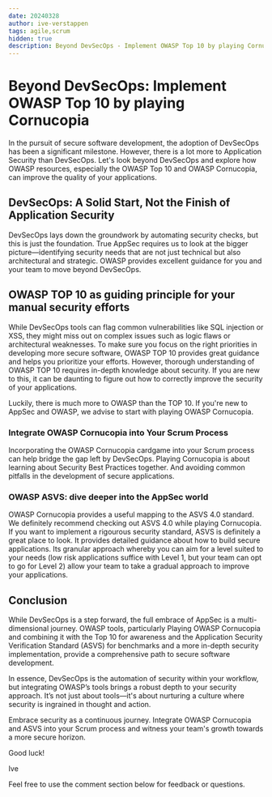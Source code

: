```yaml
---
date: 20240328
author: ive-verstappen
tags: agile,scrum
hidden: true
description: Beyond DevSecOps - Implement OWASP Top 10 by playing Cornucopia
---
```

# Beyond DevSecOps: Implement OWASP Top 10 by playing Cornucopia

In the pursuit of secure software development, the adoption of DevSecOps has been a significant milestone. However, there is a lot more to Application Security than DevSecOps. Let's look beyond DevSecOps and explore how OWASP resources, especially the OWASP Top 10 and OWASP Cornucopia, can improve the quality of your applications.

## DevSecOps: A Solid Start, Not the Finish of Application Security
DevSecOps lays down the groundwork by automating security checks, but this is just the foundation. True AppSec requires us to look at the bigger picture—identifying security needs that are not just technical but also architectural and strategic.  OWASP provides excellent guidance for you and your team to move beyond DevSecOps.

## OWASP TOP 10 as guiding principle for your manual security efforts
While DevSecOps tools can flag common vulnerabilities like SQL injection or XSS, they might miss out on complex issues such as logic flaws or architectural weaknesses. To make sure you focus on the right priorities in developing more secure software, OWASP TOP 10 provides great guidance and helps you prioritize your efforts.  However, thorough understanding of OWASP TOP 10 requires in-depth knowledge about security.  If you are new to this, it can be daunting to figure out how to correctly improve the security of your applications.

Luckily, there is much more to OWASP than the TOP 10.  If you're new to AppSec and OWASP, we advise to start with playing OWASP Cornucopia.

###  Integrate OWASP Cornucopia into Your Scrum Process
Incorporating the OWASP Cornucopia cardgame into your Scrum process can help bridge the gap left by DevSecOps. Playing Cornucopia is about learning about Security Best Practices together.  And avoiding common pitfalls in the development of secure applications.

### OWASP ASVS: dive deeper into the AppSec world
OWASP Cornucopia provides a useful mapping to the ASVS 4.0 standard.  We definitely recommend checking out ASVS 4.0 while playing Cornucopia.  If you want to implement a rigourous security standard, ASVS is definitely a great place to look.  It provides detailed guidance about how to build secure applications.  Its granular approach whereby you can aim for a level suited to your needs (low risk applications suffice with Level 1, but your team can opt to go for Level 2) allow your team to take a gradual approach to improve your applications.

## Conclusion
While DevSecOps is a step forward, the full embrace of AppSec is a multi-dimensional journey. OWASP tools, particularly Playing OWASP Cornucopia and combining it with the Top 10 for awareness and the Application Security Verification Standard (ASVS) for benchmarks and a more in-depth security implementation, provide a comprehensive path to secure software development.

In essence, DevSecOps is the automation of security within your workflow, but integrating OWASP’s tools brings a robust depth to your security approach. It’s not just about tools—it's about nurturing a culture where security is ingrained in thought and action.

Embrace security as a continuous journey. Integrate OWASP Cornucopia and ASVS into your Scrum process and witness your team's growth towards a more secure horizon.

Good luck!

Ive

Feel free to use the comment section below for feedback or questions.
